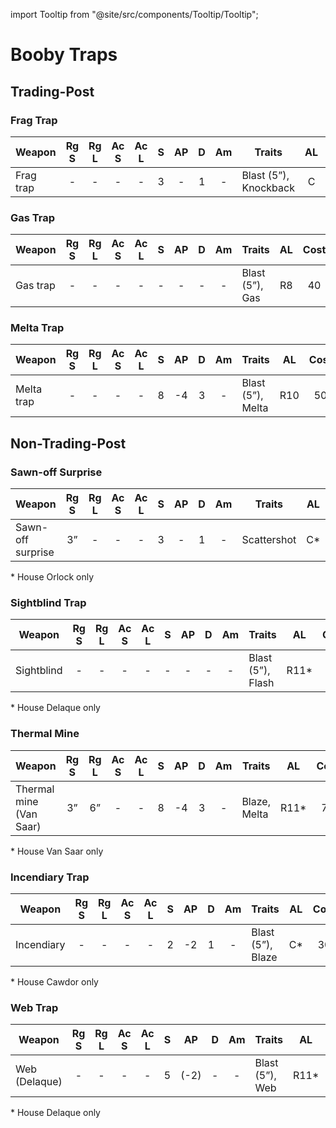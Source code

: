 import Tooltip from "@site/src/components/Tooltip/Tooltip";

# Booby Traps

## Trading-Post

### Frag Trap

| Weapon    | Rg S | Rg L | Ac S | Ac L |  S  | AP  |  D  | Am  | Traits                                                                                                                      | AL  | Cost |
| --------- | :--: | :--: | :--: | :--: | :-: | :-: | :-: | :-: | --------------------------------------------------------------------------------------------------------------------------- | :-: | :--: |
| Frag trap |  -   |  -   |  -   |  -   |  3  |  -  |  1  |  -  | <Tooltip type="traits" content="blast">Blast (5”)</Tooltip>, <Tooltip type="traits" content="knockback">Knockback</Tooltip> |  C  |  20  |

### Gas Trap

| Weapon   | Rg S | Rg L | Ac S | Ac L |  S  | AP  |  D  | Am  | Traits                                                                                                          | AL  | Cost |
| -------- | :--: | :--: | :--: | :--: | :-: | :-: | :-: | :-: | --------------------------------------------------------------------------------------------------------------- | :-: | :--: |
| Gas trap |  -   |  -   |  -   |  -   |  -  |  -  |  -  |  -  | <Tooltip type="traits" content="blast">Blast (5”)</Tooltip>, <Tooltip type="traits" content="gas">Gas</Tooltip> | R8  |  40  |

### Melta Trap

| Weapon     | Rg S | Rg L | Ac S | Ac L |  S  | AP  |  D  | Am  | Traits                                                                                                              | AL  | Cost |
| ---------- | :--: | :--: | :--: | :--: | :-: | :-: | :-: | :-: | ------------------------------------------------------------------------------------------------------------------- | :-: | :--: |
| Melta trap |  -   |  -   |  -   |  -   |  8  | -4  |  3  |  -  | <Tooltip type="traits" content="blast">Blast (5”)</Tooltip>, <Tooltip type="traits" content="melta">Melta</Tooltip> | R10 |  50  |

## Non-Trading-Post

### Sawn-off Surprise

| Weapon            | Rg S | Rg L | Ac S | Ac L |  S  | AP  |  D  | Am  | Traits                                                             | AL  | Cost |
| ----------------- | :--: | :--: | :--: | :--: | :-: | :-: | :-: | :-: | ------------------------------------------------------------------ | :-: | :--: |
| Sawn-off surprise |  3”  |  -   |  -   |  -   |  3  |  -  |  1  |  -  | <Tooltip type="traits" content="scattershot">Scattershot</Tooltip> | C\* |  20  |

\* House Orlock only

### Sightblind Trap

| Weapon     | Rg S | Rg L | Ac S | Ac L |  S  | AP  |  D  | Am  | Traits                                                                                                              |  AL   | Cost |
| ---------- | :--: | :--: | :--: | :--: | :-: | :-: | :-: | :-: | ------------------------------------------------------------------------------------------------------------------- | :---: | :--: |
| Sightblind |  -   |  -   |  -   |  -   |  -  |  -  |  -  |  -  | <Tooltip type="traits" content="blast">Blast (5”)</Tooltip>, <Tooltip type="traits" content="flash">Flash</Tooltip> | R11\* |  40  |

\* House Delaque only

### Thermal Mine

| Weapon                  | Rg S | Rg L | Ac S | Ac L |  S  | AP  |  D  | Am  | Traits                                                                                                         |  AL   | Cost |
| ----------------------- | :--: | :--: | :--: | :--: | :-: | :-: | :-: | :-: | -------------------------------------------------------------------------------------------------------------- | :---: | :--: |
| Thermal mine (Van Saar) |  3”  |  6”  |  -   |  -   |  8  | -4  |  3  |  -  | <Tooltip type="traits" content="blaze">Blaze</Tooltip>, <Tooltip type="traits" content="melta">Melta</Tooltip> | R11\* |  70  |

\* House Van Saar only

### Incendiary Trap

| Weapon     | Rg S | Rg L | Ac S | Ac L |  S  | AP  |  D  | Am  | Traits                                                                                                              | AL  | Cost |
| ---------- | :--: | :--: | :--: | :--: | :-: | :-: | :-: | :-: | ------------------------------------------------------------------------------------------------------------------- | :-: | :--: |
| Incendiary |  -   |  -   |  -   |  -   |  2  | -2  |  1  |  -  | <Tooltip type="traits" content="blast">Blast (5”)</Tooltip>, <Tooltip type="traits" content="blaze">Blaze</Tooltip> | C\* |  30  |

\* House Cawdor only

### Web Trap

| Weapon        | Rg S | Rg L | Ac S | Ac L |  S  |  AP  |  D  | Am  | Traits                                                                                                          |  AL   | Cost |
| ------------- | :--: | :--: | :--: | :--: | :-: | :--: | :-: | :-: | --------------------------------------------------------------------------------------------------------------- | :---: | :--: |
| Web (Delaque) |  -   |  -   |  -   |  -   |  5  | (-2) |  -  |  -  | <Tooltip type="traits" content="blast">Blast (5”)</Tooltip>, <Tooltip type="traits" content="web">Web</Tooltip> | R11\* |  80  |

\* House Delaque only
